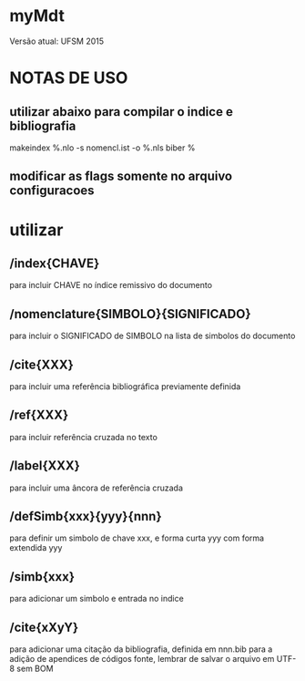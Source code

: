 # myMdt

Versão atual: UFSM 2015



# NOTAS DE USO

## utilizar abaixo para compilar o indice e bibliografia

makeindex %.nlo -s nomencl.ist -o %.nls
biber %

## modificar as flags somente no arquivo configuracoes

# utilizar

## /index{CHAVE}
para incluir CHAVE no índice remissivo do documento

## /nomenclature{SIMBOLO}{SIGNIFICADO}
para incluir o SIGNIFICADO de SIMBOLO na lista de simbolos do documento

## /cite{XXX}
para incluir uma referência bibliográfica previamente definida

## /ref{XXX}
para incluir referência cruzada no texto

## /label{XXX}
para incluir uma âncora de referência cruzada

## /defSimb{xxx}{yyy}{nnn}
para definir um simbolo de chave xxx,
e forma curta yyy com forma extendida yyy

## /simb{xxx}
para adicionar um simbolo e entrada no indice

## /cite{xXyY}
para adicionar uma citação da bibliografia, definida em nnn.bib
para a adição de apendices de códigos fonte, lembrar de salvar o arquivo em UTF-8 sem BOM
